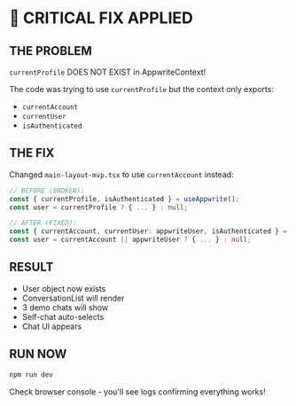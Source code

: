 # 🚨 CRITICAL FIX APPLIED

## THE PROBLEM
`currentProfile` DOES NOT EXIST in AppwriteContext!

The code was trying to use `currentProfile` but the context only exports:
- `currentAccount` 
- `currentUser`
- `isAuthenticated`

## THE FIX
Changed `main-layout-mvp.tsx` to use `currentAccount` instead:

```typescript
// BEFORE (BROKEN):
const { currentProfile, isAuthenticated } = useAppwrite();
const user = currentProfile ? { ... } : null;

// AFTER (FIXED):
const { currentAccount, currentUser: appwriteUser, isAuthenticated } = useAppwrite();
const user = currentAccount || appwriteUser ? { ... } : null;
```

## RESULT
- User object now exists
- ConversationList will render
- 3 demo chats will show
- Self-chat auto-selects
- Chat UI appears

## RUN NOW
```bash
npm run dev
```

Check browser console - you'll see logs confirming everything works!
